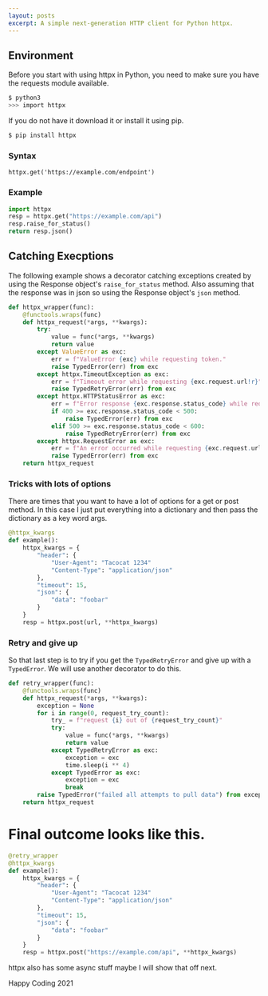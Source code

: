 ```yaml
---
layout: posts
excerpt: A simple next-generation HTTP client for Python httpx.
---
```


## Environment

Before you start with using httpx in Python, you need to make sure you have the requests module available.

```bash
$ python3
>>> import httpx
```

If you do not have it download it or install it using pip.
```bash
$ pip install httpx
```

### Syntax

`httpx.get('https://example.com/endpoint')`

### Example

```python
import httpx
resp = httpx.get("https://example.com/api")
resp.raise_for_status()
return resp.json()
```

## Catching Execptions

The following example shows a decorator catching exceptions created by using the Response object's `raise_for_status` method. Also assuming that the response was in json so using the Response object's `json` method.

```python
def httpx_wrapper(func):
    @functools.wraps(func)
    def httpx_request(*args, **kwargs):
        try:
            value = func(*args, **kwargs)
            return value
        except ValueError as exc:
            err = f"ValueError {exc} while requesting token."
            raise TypedError(err) from exc
        except httpx.TimeoutException as exc:
            err = f"Timeout error while requesting {exc.request.url!r}"
            raise TypedRetryError(err) from exc
        except httpx.HTTPStatusError as exc:
            err = f"Error response {exc.response.status_code} while requesting {exc.request.url!r}."
            if 400 >= exc.response.status_code < 500:
                raise TypedError(err) from exc
            elif 500 >= exc.response.status_code < 600:
                raise TypedRetryError(err) from exc
        except httpx.RequestError as exc:
            err = f"An error occurred while requesting {exc.request.url!r}."
            raise TypedError(err) from exc
    return httpx_request
```

### Tricks with lots of options

There are times that you want to have a lot of options for a get or post method. In this case I just put everything into a dictionary and then pass the dictionary as a key word args.

```python
@httpx_kwargs
def example():
    httpx_kwargs = {
        "header": {
            "User-Agent": "Tacocat 1234"
            "Content-Type": "application/json"
        },
        "timeout": 15,
        "json": {
            "data": "foobar"
        }
    }
    resp = httpx.post(url, **httpx_kwargs)
```

### Retry and give up

So that last step is to try if you get the `TypedRetryError` and give up with a `TypedError`. We will use another decorator to do this.

```python
def retry_wrapper(func):
    @functools.wraps(func)
    def httpx_request(*args, **kwargs):
        exception = None
        for i in range(0, request_try_count):
            try_ = f"request {i} out of {request_try_count}"
            try:
                value = func(*args, **kwargs)
                return value
            except TypedRetryError as exc:
                exception = exc
                time.sleep(i ** 4)
            except TypedError as exc:
                exception = exc
                break
        raise TypedError("failed all attempts to pull data") from exception
    return httpx_request
```

# Final outcome looks like this.

```python
@retry_wrapper
@httpx_kwargs
def example():
    httpx_kwargs = {
        "header": {
            "User-Agent": "Tacocat 1234"
            "Content-Type": "application/json"
        },
        "timeout": 15,
        "json": {
            "data": "foobar"
        }
    }
    resp = httpx.post("https://example.com/api", **httpx_kwargs)
```

httpx also has some async stuff maybe I will show that off next.

Happy Coding 2021

